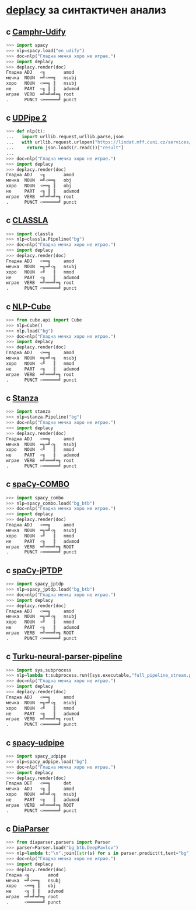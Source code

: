 # [deplacy](https://koichiyasuoka.github.io/deplacy/) за синтактичен анализ

## с [Camphr-Udify](https://camphr.readthedocs.io/en/latest/notes/udify.html)

```py
>>> import spacy
>>> nlp=spacy.load("en_udify")
>>> doc=nlp("Гладна мечка хоро не играе.")
>>> import deplacy
>>> deplacy.render(doc)
Гладна ADJ   <╗       amod
мечка  NOUN  ═╝<══╗   nsubj
хоро   NOUN  <══╗ ║   nsubj
не     PART  <╗ ║ ║   advmod
играе  VERB  ═╝═╝═╝═╗ root
.      PUNCT <══════╝ punct
```

## с [UDPipe 2](http://ufal.mff.cuni.cz/udpipe/2)

```py
>>> def nlp(t):
...   import urllib.request,urllib.parse,json
...   with urllib.request.urlopen("https://lindat.mff.cuni.cz/services/udpipe/api/process?model=bg&tokenizer&tagger&parser&data="+urllib.parse.quote(t)) as r:
...     return json.loads(r.read())["result"]
...
>>> doc=nlp("Гладна мечка хоро не играе.")
>>> import deplacy
>>> deplacy.render(doc)
Гладна ADJ   <╗       amod
мечка  NOUN  ═╝<══╗   obj
хоро   NOUN  <══╗ ║   obj
не     PART  <╗ ║ ║   advmod
играе  VERB  ═╝═╝═╝═╗ root
.      PUNCT <══════╝ punct
```

## с [CLASSLA](https://github.com/clarinsi/classla-stanfordnlp)

```py
>>> import classla
>>> nlp=classla.Pipeline("bg")
>>> doc=nlp("Гладна мечка хоро не играе.")
>>> import deplacy
>>> deplacy.render(doc)
Гладна ADJ   <══╗     amod
мечка  NOUN  ═╗═╝<╗   nsubj
хоро   NOUN  <╝   ║   nmod
не     PART  <╗   ║   advmod
играе  VERB  ═╝═══╝═╗ root
.      PUNCT <══════╝ punct
```

## с [NLP-Cube](https://github.com/Adobe/NLP-Cube)

```py
>>> from cube.api import Cube
>>> nlp=Cube()
>>> nlp.load("bg")
>>> doc=nlp("Гладна мечка хоро не играе.")
>>> import deplacy
>>> deplacy.render(doc)
Гладна ADJ   <══╗     amod
мечка  NOUN  ═╗═╝<╗   nsubj
хоро   NOUN  <╝   ║   nmod
не     PART  <╗   ║   advmod
играе  VERB  ═╝═══╝═╗ root
.      PUNCT <══════╝ punct
```

## с [Stanza](https://stanfordnlp.github.io/stanza)

```py
>>> import stanza
>>> nlp=stanza.Pipeline("bg")
>>> doc=nlp("Гладна мечка хоро не играе.")
>>> import deplacy
>>> deplacy.render(doc)
Гладна ADJ   <══╗     amod
мечка  NOUN  ═╗═╝<╗   nsubj
хоро   NOUN  <╝   ║   nmod
не     PART  <╗   ║   advmod
играе  VERB  ═╝═══╝═╗ root
.      PUNCT <══════╝ punct
```

## с [spaCy-COMBO](https://github.com/KoichiYasuoka/spaCy-COMBO)

```py
>>> import spacy_combo
>>> nlp=spacy_combo.load("bg_btb")
>>> doc=nlp("Гладна мечка хоро не играе.")
>>> import deplacy
>>> deplacy.render(doc)
Гладна ADJ   <══╗     amod
мечка  NOUN  ═╗═╝<╗   nsubj
хоро   NOUN  <╝   ║   nmod
не     PART  <╗   ║   advmod
играе  VERB  ═╝═══╝═╗ ROOT
.      PUNCT <══════╝ punct
```

## с [spaCy-jPTDP](https://github.com/KoichiYasuoka/spaCy-jPTDP)

```py
>>> import spacy_jptdp
>>> nlp=spacy_jptdp.load("bg_btb")
>>> doc=nlp("Гладна мечка хоро не играе.")
>>> import deplacy
>>> deplacy.render(doc)
Гладна ADJ   <══╗     amod
мечка  NOUN  ═╗═╝<╗   nsubj
хоро   NOUN  <╝   ║   nmod
не     PART  <╗   ║   advmod
играе  VERB  ═╝═══╝═╗ ROOT
.      PUNCT <══════╝ punct
```

## с [Turku-neural-parser-pipeline](https://turkunlp.org/Turku-neural-parser-pipeline/)

```py
>>> import sys,subprocess
>>> nlp=lambda t:subprocess.run([sys.executable,"full_pipeline_stream.py","--gpu","-1","--conf","models_bg_btb/pipelines.yaml"],cwd="Turku-neural-parser-pipeline",input=t,encoding="utf-8",stdout=subprocess.PIPE).stdout
>>> doc=nlp("Гладна мечка хоро не играе.")
>>> import deplacy
>>> deplacy.render(doc)
Гладна ADJ   <══╗     amod
мечка  NOUN  ═╗═╝<╗   nsubj
хоро   NOUN  <╝   ║   nmod
не     PART  <╗   ║   advmod
играе  VERB  ═╝═══╝═╗ root
.      PUNCT <══════╝ punct
```

## с [spacy-udpipe](https://github.com/TakeLab/spacy-udpipe)

```py
>>> import spacy_udpipe
>>> nlp=spacy_udpipe.load("bg")
>>> doc=nlp("Гладна мечка хоро не играе.")
>>> import deplacy
>>> deplacy.render(doc)
Гладна DET   <══╗     det
мечка  ADJ   <╗ ║     amod
хоро   NOUN  ═╝═╝<╗   nsubj
не     PART  <╗   ║   advmod
играе  VERB  ═╝═══╝═╗ ROOT
.      PUNCT <══════╝ punct
```

## с [DiaParser](https://github.com/Unipisa/diaparser)

```py
>>> from diaparser.parsers import Parser
>>> parser=Parser.load("bg_btb.DeepPavlov")
>>> nlp=lambda t:"\n".join([str(s) for s in parser.predict(t,text="bg",prob=True).sentences])
>>> doc=nlp("Гладна мечка хоро не играе.")
>>> import deplacy
>>> deplacy.render(doc)
Гладна <╗       amod
мечка  ═╝<══╗   nsubj
хоро   <══╗ ║   obj
не     <╗ ║ ║   advmod
играе  ═╝═╝═╝═╗ root
.      <══════╝ punct
```

